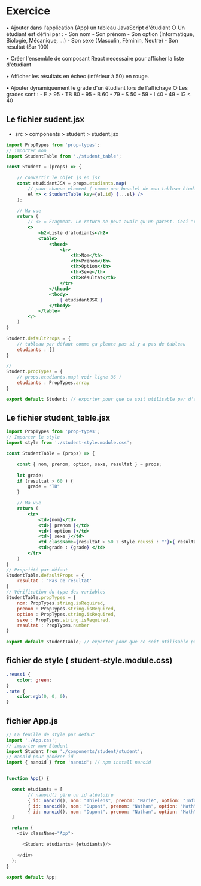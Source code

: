 # Exercice

• Ajouter dans l'application (App) un tableau JavaScript d'étudiant
	○ Un étudiant est défini par :
		- Son nom
		- Son prénom
		- Son option 	(Informatique, Biologie, Mécanique, ...)
		- Son sexe  	(Masculin, Féminin, Neutre)
		- Son résultat	(Sur 100)

• Créer l'ensemble de composant React necessaire pour afficher la liste d'étudiant

• Afficher les résultats en échec (inférieur à 50) en rouge.

• Ajouter dynamiquement le grade d'un étudiant lors de l'affichage
	○ Les grades sont :
		- E 	> 95
		- TB 	80 - 95
		- B 	60 - 79
		- S 	50 - 59
		- I 	40 - 49
		- IG 	< 40

## Le fichier sudent.jsx

- src > components > student > student.jsx

```jsx
import PropTypes from 'prop-types';
// importer mon 
import StudentTable from './student_table';

const Student = (props) => {

    // convertir le objet js en jsx
    const etudidantJSX = props.etudiants.map(
        // pour chaque element ( comme une boucle) de mon tableau étudiants => clé unique
        el => < StudentTable key={el.id} {...el} />
    );

    // Ma vue
    return (
        // <> = Fragment. Le return ne peut avoir qu'un parent. Ceci "remplace" la div
        <>
            <h2>Liste d'atudiants</h2>
            <table>
                <thead>
                    <tr>
                        <th>Nom</th>
                        <th>Prénom</th>
                        <th>Option</th>
                        <th>Sexe</th>
                        <th>Résultat</th>
                    </tr>
                </thead>
                <tbody>
                    { etudidantJSX }
                </tbody>
            </table>
        </>
    )
}

Student.defaultProps = {
    // tableau par défaut comme ça plente pas si y a pas de tableau
    etudiants : []
}

// 
Student.propTypes = {
    // props.etudiants.map( voir ligne 36 )
    etudiants : PropTypes.array
}

export default Student; // exporter pour que ce soit utilisable par d'autres fichiers
```

## Le fichier student_table.jsx

```jsx
import PropTypes from 'prop-types';
// Importer le style
import style from './student-style.module.css';

const StudentTable = (props) => {

    const { nom, prenom, option, sexe, resultat } = props;
    
    let grade;
    if (resultat > 60 ) {
        grade = "TB"
    }

    // Ma vue
    return (
        <tr>
            <td>{nom}</td>
            <td>{ prenom }</td>
            <td>{ option }</td>
            <td>{ sexe }</td>
            <td className={resultat > 50 ? style.reussi : ""}>{ resultat }</td>
            <td>grade : {grade} </td>
        </tr> 
    )
}
// Propriété par défaut
StudentTable.defaultProps = {
    resultat : 'Pas de résultat'
}
// Vérification du type des variables
StudentTable.propTypes = {
    nom: PropTypes.string.isRequired,
    prenom : PropTypes.string.isRequired,
    option : PropTypes.string.isRequired,
    sexe : PropTypes.string.isRequired, 
    resultat : PropTypes.number  
}

export default StudentTable; // exporter pour que ce soit utilisable par d'autres fichiers
```

## fichier de style ( student-style.module.css)

```css
.reussi {
    color: green;
}
.rate {
    color:rgb(0, 0, 0);
}
```

## fichier App.js

```js
// La feuille de style par defaut
import './App.css';
// importer mon Student
import Student from './components/student/student';
// nanoid pour générer id
import { nanoid } from 'nanoid'; // npm install nanoid


function App() {

  const etudiants = [
        // nanoid() gère un id aléatoire
        { id: nanoid(), nom: "Thielens", prenom: "Marie", option: "Informatique", sexe: "Feminin", resultat: 72},
        { id: nanoid(), nom: "Dupont", prenom: "Nathan", option: "Math", sexe: "Masculin", resultat: 82},
        { id: nanoid(), nom: "Dupont", prenom: "Nathan", option: "Math", sexe: "Masculin"}
  ]

  return (
    <div className="App">

      <Student etudiants= {etudiants}/>

    </div>
  );
}

export default App;
```